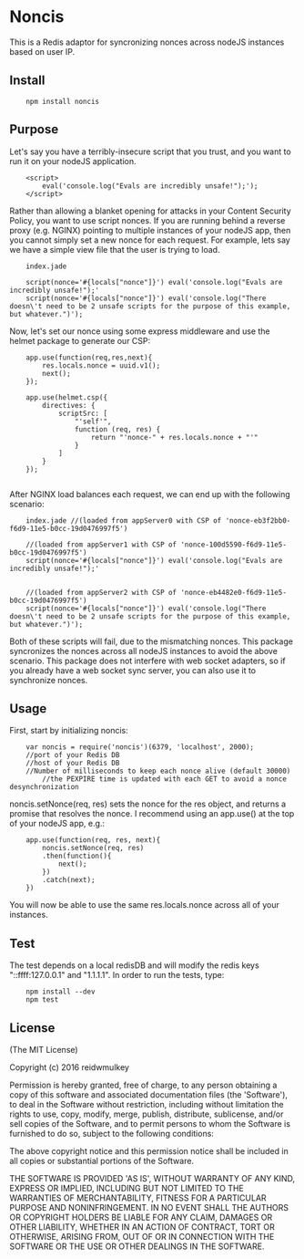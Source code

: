 # Noncis

This is a Redis adaptor for syncronizing nonces across nodeJS instances based on user IP.

Install
-----------------
```
	npm install noncis
```

Purpose
---------

Let's say you have a terribly-insecure script that you trust, and you want to run it on your nodeJS application.

```
	<script>
		eval('console.log("Evals are incredibly unsafe!");');
	</script>
```

Rather than allowing a blanket opening for attacks in your Content Security Policy, you want to use script nonces. If you are running behind a reverse proxy (e.g. NGINX) pointing to multiple instances of your nodeJS app, then you cannot simply set a new nonce for each request. For example, lets say we have a simple view file that the user is trying to load.

```
	index.jade

	script(nonce='#{locals["nonce"]}') eval('console.log("Evals are incredibly unsafe!");'
	script(nonce='#{locals["nonce"]}') eval('console.log("There doesn\'t need to be 2 unsafe scripts for the purpose of this example, but whatever.")');
```

Now, let's set our nonce using some express middleware and use the helmet package to generate our CSP:
```
	app.use(function(req,res,next){
	 	res.locals.nonce = uuid.v1();
	 	next();
	});

	app.use(helmet.csp({
		directives: {
			scriptSrc: [
				"'self'",
				function (req, res) {
					return "'nonce-" + res.locals.nonce + "'"  
				}
			]
		}
	});
			
```

After NGINX load balances each request, we can end up with the following scenario:

```
	index.jade //(loaded from appServer0 with CSP of 'nonce-eb3f2bb0-f6d9-11e5-b0cc-19d0476997f5')

	//(loaded from appServer1 with CSP of 'nonce-100d5590-f6d9-11e5-b0cc-19d0476997f5')
	script(nonce='#{locals["nonce"]}') eval('console.log("Evals are incredibly unsafe!");'


	//(loaded from appServer2 with CSP of 'nonce-eb4482e0-f6d9-11e5-b0cc-19d0476997f5')
	script(nonce='#{locals["nonce"]}') eval('console.log("There doesn\'t need to be 2 unsafe scripts for the purpose of this example, but whatever.")');
```
Both of these scripts will fail, due to the mismatching nonces. This package syncronizes the nonces across all nodeJS instances to avoid the above scenario. This package does not interfere with web socket adapters, so if you already have a web socket sync server, you can also use it to synchronize nonces.

Usage
-------

First, start by initializing noncis:

```
	var noncis = require('noncis')(6379, 'localhost', 2000);
	//port of your Redis DB
	//host of your Redis DB
	//Number of milliseconds to keep each nonce alive (default 30000)
		//the PEXPIRE time is updated with each GET to avoid a nonce desynchronization
```

noncis.setNonce(req, res) sets the nonce for the res object, and returns a promise that resolves the nonce. I recommend using an app.use() at the top of your nodeJS app, e.g.:
```
	app.use(function(req, res, next){
		noncis.setNonce(req, res)
		.then(function(){
			next();
		})
		.catch(next);
	})
```
You will now be able to use the same res.locals.nonce across all of your instances.

Test
-----
The test depends on a local redisDB and will modify the redis keys "::ffff:127.0.0.1" and "1.1.1.1". In order to run the tests, type:
```
	npm install --dev
	npm test
```

License
--------
(The MIT License)

Copyright (c) 2016 reidwmulkey

Permission is hereby granted, free of charge, to any person obtaining a copy of this software and associated documentation files (the 'Software'), to deal in the Software without restriction, including without limitation the rights to use, copy, modify, merge, publish, distribute, sublicense, and/or sell copies of the Software, and to permit persons to whom the Software is furnished to do so, subject to the following conditions:

The above copyright notice and this permission notice shall be included in all copies or substantial portions of the Software.

THE SOFTWARE IS PROVIDED 'AS IS', WITHOUT WARRANTY OF ANY KIND, EXPRESS OR IMPLIED, INCLUDING BUT NOT LIMITED TO THE WARRANTIES OF MERCHANTABILITY, FITNESS FOR A PARTICULAR PURPOSE AND NONINFRINGEMENT. IN NO EVENT SHALL THE AUTHORS OR COPYRIGHT HOLDERS BE LIABLE FOR ANY CLAIM, DAMAGES OR OTHER LIABILITY, WHETHER IN AN ACTION OF CONTRACT, TORT OR OTHERWISE, ARISING FROM, OUT OF OR IN CONNECTION WITH THE SOFTWARE OR THE USE OR OTHER DEALINGS IN THE SOFTWARE.